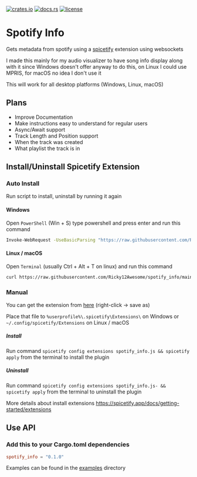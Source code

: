 [![crates.io](https://img.shields.io/crates/v/spotify_info.svg)](https://crates.io/crates/spotify_info)
[![docs.rs](https://docs.rs/spotify_info/badge.svg)](https://crates.io/crates/spotify_info)
[![license](https://img.shields.io/github/license/Ricky12Awesome/spotify_info)](https://github.com/Ricky12Awesome/spotify_info/blob/main/LICENSE)

# Spotify Info
Gets metadata from spotify using a 
[spicetify](https://github.com/khanhas/spicetify-cli) 
extension using websockets

I made this mainly for my audio visualizer to have song info display along with it
since Windows doesn't offer anyway to do this, on Linux I could use MPRIS, for macOS no idea I don't use it

This will work for all desktop platforms (Windows, Linux, macOS)

## Plans
- Improve Documentation
- Make instructions easy to understand for regular users
- Async/Await support
- Track Length and Position support
- When the track was created
- What playlist the track is in

## Install/Uninstall Spicetify Extension

### Auto Install
Run script to install, uninstall by running it again
#### Windows
Open `PowerShell` (Win + S) type powershell and press enter and run this command
```sh
Invoke-WebRequest -UseBasicParsing "https://raw.githubusercontent.com/Ricky12Awesome/spotify_info/main/extension/install_extension.ps1" | Invoke-Expression
```
#### Linux / macOS
Open `Terminal` (usually Ctrl + Alt + T on linux) and run this command
```sh
curl https://raw.githubusercontent.com/Ricky12Awesome/spotify_info/main/extension/install_extension.sh | sh
```

### Manual
You can get the extension from 
[here](https://raw.githubusercontent.com/Ricky12Awesome/spotify_info/main/extension/spotify_info.js)
(right-click -> save as)

Place that file 
to `%userprofile%\.spicetify\Extensions\` on Windows 
or `~/.config/spicetify/Extensions` on Linux / macOS 

##### Install
Run command
`spicetify config extensions spotify_info.js && spicetify apply` 
from the terminal to install the plugin

##### Uninstall
Run command
`spicetify config extensions spotify_info.js- && spicetify apply`
from the terminal to uninstall the plugin

More details about install extensions https://spicetify.app/docs/getting-started/extensions

## Use API
### Add this to your Cargo.toml dependencies
```toml
spotify_info = "0.1.0"
```

Examples can be found in the [examples](https://github.com/Ricky12Awesome/spotify_info/tree/main/examples) directory 